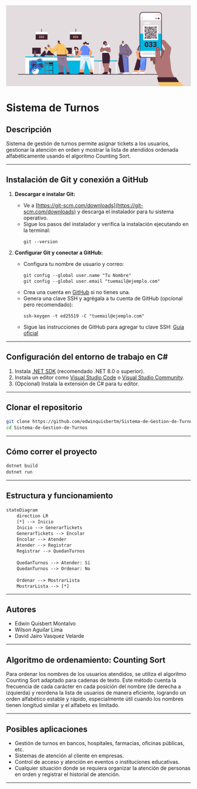 
![Banner del Sistema de Turnos](./img/turnos.jpg)

# Sistema de Turnos

## Descripción
Sistema de gestión de turnos permite asignar tickets a los usuarios, gestionar la atención en orden y mostrar la lista de atendidos ordenada alfabéticamente usando el algoritmo Counting Sort.

---

## Instalación de Git y conexión a GitHub

1. **Descargar e instalar Git:**
	 - Ve a [https://git-scm.com/downloads](https://git-scm.com/downloads) y descarga el instalador para tu sistema operativo.
	 - Sigue los pasos del instalador y verifica la instalación ejecutando en la terminal:
		 ```
		 git --version
		 ```

2. **Configurar Git y conectar a GitHub:**
	 - Configura tu nombre de usuario y correo:
		 ```
		 git config --global user.name "Tu Nombre"
		 git config --global user.email "tuemail@ejemplo.com"
		 ```
	 - Crea una cuenta en [GitHub](https://github.com/) si no tienes una.
	 - Genera una clave SSH y agrégala a tu cuenta de GitHub (opcional pero recomendado):
		 ```
		 ssh-keygen -t ed25519 -C "tuemail@ejemplo.com"
		 ```
	 - Sigue las instrucciones de GitHub para agregar tu clave SSH: [Guía oficial](https://docs.github.com/es/authentication/connecting-to-github-with-ssh)

---

## Configuración del entorno de trabajo en C#

1. Instala [.NET SDK](https://dotnet.microsoft.com/download) (recomendado .NET 8.0 o superior).
2. Instala un editor como [Visual Studio Code](https://code.visualstudio.com/) o [Visual Studio Community](https://visualstudio.microsoft.com/es/vs/community/).
3. (Opcional) Instala la extensión de C# para tu editor.

---

## Clonar el repositorio

```sh
git clone https://github.com/edwinquisbertm/Sistema-de-Gestion-de-Turnos.git
cd Sistema-de-Gestion-de-Turnos
```


---

## Cómo correr el proyecto

```sh
dotnet build
dotnet run
```

---

## Estructura y funcionamiento

```mermaid
stateDiagram
    direction LR
    [*] --> Inicio
    Inicio --> GenerarTickets
    GenerarTickets --> Encolar
    Encolar --> Atender
    Atender --> Registrar
    Registrar --> QuedanTurnos

    QuedanTurnos --> Atender: Sí
    QuedanTurnos --> Ordenar: No

    Ordenar --> MostrarLista
    MostrarLista --> [*]
```

---

## Autores

- Edwin Quisbert Montalvo
- Wilson Aguilar Lima
- David Jairo Vasquez Velarde

---

## Algoritmo de ordenamiento: Counting Sort

Para ordenar los nombres de los usuarios atendidos, se utiliza el algoritmo Counting Sort adaptado para cadenas de texto. Este método cuenta la frecuencia de cada carácter en cada posición del nombre (de derecha a izquierda) y reordena la lista de usuarios de manera eficiente, logrando un orden alfabético estable y rápido, especialmente útil cuando los nombres tienen longitud similar y el alfabeto es limitado.

---

## Posibles aplicaciones

- Gestión de turnos en bancos, hospitales, farmacias, oficinas públicas, etc.
- Sistemas de atención al cliente en empresas.
- Control de acceso y atención en eventos o instituciones educativas.
- Cualquier situación donde se requiera organizar la atención de personas en orden y registrar el historial de atención.

---